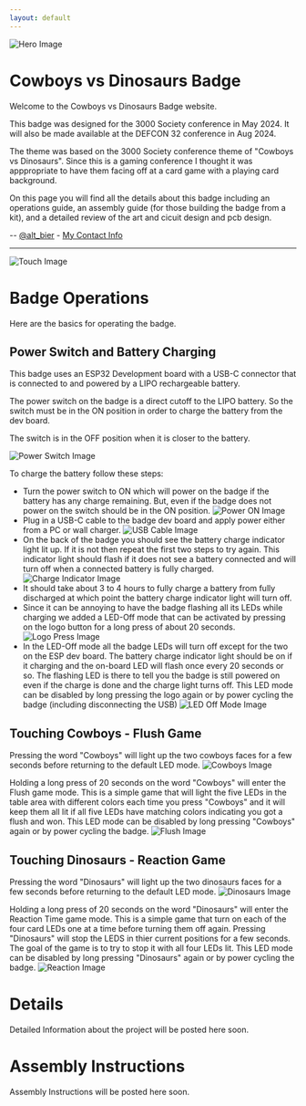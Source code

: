 ```yaml
---
layout: default
---
```


![Hero Image](Hero.gif)

# Cowboys vs Dinosaurs Badge

Welcome to the Cowboys vs Dinosaurs Badge website.

This badge was designed for the 3000 Society conference in May 2024.
It will also be made available at the DEFCON 32 conference in Aug 2024.

The theme was based on the 3000 Society conference theme of "Cowboys vs Dinosaurs".
Since this is a gaming conference I thought it was apppropriate to have them facing off at a card game with a playing card background.

On this page you will find all the details about this badge including an operations guide, an assembly guide (for those building the badge from a kit), and a detailed review of the art and cicuit design and pcb design.

-- [@alt_bier](https://twitter.com/alt_bier)  - [My Contact Info](https://gowen.net/about)

---

![Touch Image](HeroTouch.gif)

# Badge Operations

Here are the basics for operating the badge.

## Power Switch and Battery Charging

This badge uses an ESP32 Development board with a USB-C connector that is connected to and powered by a LIPO rechargeable battery.

The power switch on the badge is a direct cutoff to the LIPO battery.
So the switch must be in the ON position in order to charge the battery from the dev board.

The switch is in the OFF position when it is closer to the battery.

![Power Switch Image](badge_pic_02a.jpg)

To charge the battery follow these steps:
* Turn the power switch to ON which will power on the badge if the battery has any charge remaining.  But, even if the badge does not power on the switch should be in the ON position. ![Power ON Image](badge_pic_06.jpg)
* Plug in a USB-C cable to the badge dev board and apply power either from a PC or wall charger. ![USB Cable Image](badge_pic_07.jpg)
* On the back of the badge you should see the battery charge indicator light lit up.  If it is not then repeat the first two steps to try again.  This indicator light should flash if it does not see a battery connected and will turn off when a connected battery is fully charged. ![Charge Indicator Image](badge_pic_08a.jpg)
* It should take about 3 to 4 hours to fully charge a battery from fully discharged at which point the battery charge indicator light will turn off.
* Since it can be annoying to have the badge flashing all its LEDs while charging we added a LED-Off mode that can be activated by pressing on the logo button for a long press of about 20 seconds. ![Logo Press Image](badge_pic_09a.jpg)
* In the LED-Off mode all the badge LEDs will turn off except for the two on the ESP dev board.  The battery charge indicator light should be on if it charging and the on-board LED will flash once every 20 seconds or so.  The flashing LED is there to tell you the badge is still powered on even if the charge is done and the charge light turns off. This LED mode can be disabled by long pressing the logo again or by power cycling the badge (including disconnecting the USB) ![LED Off Mode Image](badge_pic_11.jpg)

## Touching Cowboys - Flush Game

Pressing the word "Cowboys" will light up the two cowboys faces for a few seconds before returning to the default LED mode. ![Cowboys Image](badge_pic_12.jpg)

Holding a long press of 20 seconds on the word "Cowboys" will enter the Flush game mode.
This is a simple game that will light the five LEDs in the table area with different colors each time you press "Cowboys" and it will keep them all lit if all five LEDs have matching colors indicating you got a flush and won.  This LED mode can be disabled by long pressing "Cowboys" again or by power cycling the badge. ![Flush Image](badge_pic_14.jpg)

## Touching Dinosaurs - Reaction Game

Pressing the word "Dinosaurs" will light up the two dinosaurs faces for a few seconds before returning to the default LED mode. ![Dinosaurs Image](badge_pic_15.jpg)

Holding a long press of 20 seconds on the word "Dinosaurs" will enter the Reaction Time game mode.
This is a simple game that turn on each of the four card LEDs one at a time before turning them off again.  Pressing "Dinosaurs" will stop the LEDS in thier current positions for a few seconds.  The goal of the game is to try to stop it with all four LEDs lit. This LED mode can be disabled by long pressing "Dinosaurs" again or by power cycling the badge. ![Reaction Image](badge_pic_16.jpg)

# Details

Detailed Information about the project will be posted here soon.

# Assembly Instructions

Assembly Instructions will be posted here soon.
